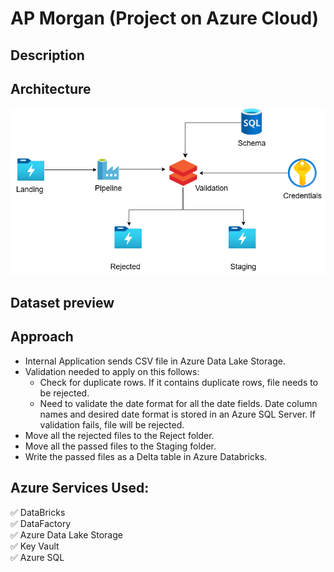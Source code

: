 # AP Morgan (Project on Azure Cloud)
## Description



## Architecture
![Alt text](Architecture.png)

## Dataset preview  


## Approach  
- Internal Application sends CSV file in Azure Data Lake Storage.  
- Validation needed to apply on this follows:  
   - Check for duplicate rows. If it contains duplicate rows, file needs to be rejected.  
   - Need to validate the date format for all the date fields. Date column names and desired date format is stored in an Azure SQL Server. If validation fails, file        will be rejected.  
- Move all the rejected files to the Reject folder.  
- Move all the passed files to the Staging folder.  
- Write the passed files as a Delta table in Azure Databricks.  

## Azure Services Used:  
✅ DataBricks    
✅ DataFactory  
✅ Azure Data Lake Storage   
✅ Key Vault  
✅ Azure SQL  
